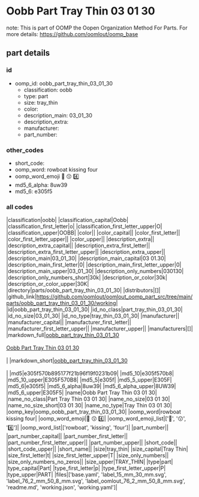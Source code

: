 # Oobb Part Tray Thin 03 01 30  

note: This is part of OOMP the Oopen Organization Method For Parts. For more details: https://github.com/oomlout/oomp_base

##  part details





### id
* oomp_id: oobb_part_tray_thin_03_01_30
  * classification: oobb
  * type: part
  * size: tray_thin
  * color: 
  * description_main: 03_01_30
  * description_extra: 
  * manufacturer: 
  * part_number: 

### other_codes
* short_code: 
* oomp_word: rowboat kissing four
* oomp_word_emoji :rowboat: :kissing: :four:
* md5_6_alpha: 8uw39
* md5_6: e305f5

### all codes 
|classification|oobb|
|classification_capital|Oobb|
|classification_first_letter|o|
|classification_first_letter_upper|O|
|classification_upper|OOBB|
|color||
|color_capital||
|color_first_letter||
|color_first_letter_upper||
|color_upper||
|description_extra||
|description_extra_capital||
|description_extra_first_letter||
|description_extra_first_letter_upper||
|description_extra_upper||
|description_main|03_01_30|
|description_main_capital|03 01.30|
|description_main_first_letter|0|
|description_main_first_letter_upper|0|
|description_main_upper|03_01_30|
|description_only_numbers|030130|
|description_only_numbers_short|30k|
|description_or_color|30k|
|description_or_color_upper|30K|
|directory|parts/oobb_part_tray_thin_03_01_30|
|distributors|[]|
|github_link|https://github.com/oomlout/oomlout_oomp_part_src/tree/main/parts/oobb_part_tray_thin_03_01_30/working|
|id|oobb_part_tray_thin_03_01_30|
|id_no_class|part_tray_thin_03_01_30|
|id_no_size|03_01_30|
|id_no_type|tray_thin_03_01_30|
|manufacturer||
|manufacturer_capital||
|manufacturer_first_letter||
|manufacturer_first_letter_upper||
|manufacturer_upper||
|manufacturers|[]|
|markdown_full|[oobb_part_tray_thin_03_01_30](https://github.com/oomlout/oomlout_oomp_part_src/tree/main/parts/oobb_part_tray_thin_03_01_30/working)<br>[](https://github.com/oomlout/oomlout_oomp_part_src/tree/main/parts/oobb_part_tray_thin_03_01_30/working)<br>[Oobb Part Tray Thin 03 01 30](https://github.com/oomlout/oomlout_oomp_part_src/tree/main/parts/oobb_part_tray_thin_03_01_30/working)<br><br>|
|markdown_short|[oobb_part_tray_thin_03_01_30](https://github.com/oomlout/oomlout_oomp_part_src/tree/main/parts/oobb_part_tray_thin_03_01_30/working)<br><br>|
|md5|e305f570b895177f21b96f19f0231b09|
|md5_10|e305f570b8|
|md5_10_upper|E305F570B8|
|md5_5|e305f|
|md5_5_upper|E305F|
|md5_6|e305f5|
|md5_6_alpha|8uw39|
|md5_6_alpha_upper|8UW39|
|md5_6_upper|E305F5|
|name|Oobb Part Tray Thin 03 01 30|
|name_no_class|Part Tray Thin 03 01 30|
|name_no_size|03 01 30|
|name_no_size_short|03 01 30|
|name_no_type|Tray Thin 03 01 30|
|oomp_key|oomp_oobb_part_tray_thin_03_01_30|
|oomp_word|rowboat kissing four|
|oomp_word_emoji|:rowboat: :kissing: :four:|
|oomp_word_emoji_list|[':rowboat:', ':kissing:', ':four:']|
|oomp_word_list|['rowboat', 'kissing', 'four']|
|part_number||
|part_number_capital||
|part_number_first_letter||
|part_number_first_letter_upper||
|part_number_upper||
|short_code||
|short_code_upper||
|short_name||
|size|tray_thin|
|size_capital|Tray Thin|
|size_first_letter|t|
|size_first_letter_upper|T|
|size_only_numbers||
|size_only_numbers_no_zeros||
|size_upper|TRAY_THIN|
|type|part|
|type_capital|Part|
|type_first_letter|p|
|type_first_letter_upper|P|
|type_upper|PART|
|files|['base.yaml', 'label_15_mm_30_mm.svg', 'label_76_2_mm_50_8_mm.svg', 'label_oomlout_76_2_mm_50_8_mm.svg', 'readme.md', 'working.json', 'working.yaml']|
